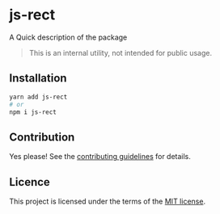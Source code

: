 # js-rect

A Quick description of the package

> This is an internal utility, not intended for public usage.

## Installation

```sh
yarn add js-rect
# or
npm i js-rect
```

## Contribution

Yes please! See the
[contributing guidelines](https://github.com/chakra-ui/core/blob/main/CONTRIBUTING.md)
for details.

## Licence

This project is licensed under the terms of the
[MIT license](https://github.com/chakra-ui/core/blob/main/LICENSE).
